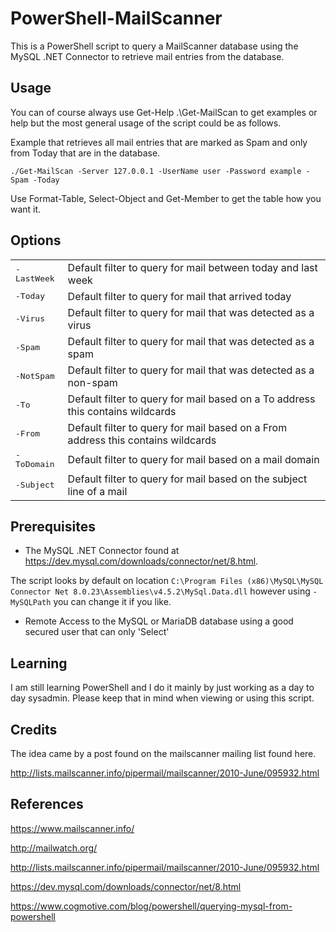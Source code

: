 # PowerShell-MailScanner
This is a PowerShell script to query a MailScanner database using the MySQL .NET Connector to retrieve mail entries from the database.

## Usage
You can of course always use Get-Help .\Get-MailScan to get examples or help but the most general usage of the script could be as follows. 

Example that retrieves all mail entries that are marked as Spam and only from Today that are in the database.

```
./Get-MailScan -Server 127.0.0.1 -UserName user -Password example -Spam -Today
```
Use Format-Table, Select-Object and Get-Member to get the table how you want it. 

## Options

<table>
  <tr>
    <td><tt>-LastWeek</tt></td>
	  <td>Default filter to query for mail between today and last week</td>
  </tr>
  <tr>
    <td><tt>-Today</tt></td>
	  <td>Default filter to query for mail that arrived today</td>
  </tr>
  <tr>
    <td><tt>-Virus</tt></td>
	  <td>Default filter to query for mail that was detected as a virus</td>
  </tr>
  <tr>
    <td><tt>-Spam</tt></td>
	  <td>Default filter to query for mail that was detected as a spam</td>
  </tr>
  <tr>
    <td><tt>-NotSpam</tt></td>
	  <td>Default filter to query for mail that was detected as a non-spam</td>
  </tr>
  <tr>
    <td><tt>-To</tt></td>
	  <td>Default filter to query for mail based on a To address this contains wildcards</td>
  </tr>
  <tr>
    <td><tt>-From</tt></td>
	  <td>Default filter to query for mail based on a From address this contains wildcards</td>
  </tr>
  <tr>
    <td><tt>-ToDomain</tt></td>
	  <td>Default filter to query for mail based on a mail domain</td>
  </tr>
  <tr>
    <td><tt>-Subject</tt></td>
	  <td>Default filter to query for mail based on the subject line of a mail</td>
  </tr>
</table>

## Prerequisites
* The MySQL .NET Connector found at https://dev.mysql.com/downloads/connector/net/8.html. 

The script looks by default on location `C:\Program Files (x86)\MySQL\MySQL Connector Net 8.0.23\Assemblies\v4.5.2\MySql.Data.dll` however using `-MySQLPath` you can change it if you like.

* Remote Access to the MySQL or MariaDB database using a good secured user that can only 'Select' 

## Learning
I am still learning PowerShell and I do it mainly by just working as a day to day sysadmin. Please keep that in mind when viewing or using this script. 

## Credits
The idea came by a post found on the mailscanner mailing list found here.

http://lists.mailscanner.info/pipermail/mailscanner/2010-June/095932.html

## References
https://www.mailscanner.info/

http://mailwatch.org/

http://lists.mailscanner.info/pipermail/mailscanner/2010-June/095932.html

https://dev.mysql.com/downloads/connector/net/8.html

https://www.cogmotive.com/blog/powershell/querying-mysql-from-powershell

